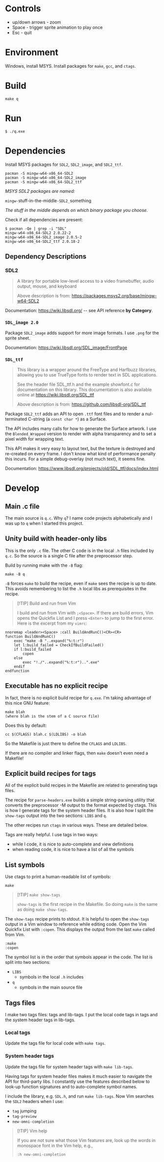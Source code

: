 # Controls

- up/down arrows - zoom
- Space - trigger sprite animation to play once
- Esc - quit

# Environment

Windows, install MSYS. Install packages for `make`, `gcc`, and `ctags`.

# Build

```
make q
```

# Run

```
$ ./q.exe
```

# Dependencies

Install MSYS packages for `SDL2`, `SDL2_image`, and `SDL2_ttf`.

```
pacman -S mingw-w64-x86_64-SDL2
pacman -S mingw-w64-x86_64-SDL2_image
pacman -S mingw-w64-x86_64-SDL2_ttf
```

*MSYS SDL2 packages are named:*

`mingw-`stuff-in-the-middle`-SDL2_`something

*The stuff in the middle depends on which binary package you choose.*


Check if all dependencies are present:

```
$ pacman -Qe | grep -i "SDL"
mingw-w64-x86_64-SDL2 2.0.22-2
mingw-w64-x86_64-SDL2_image 2.0.5-2
mingw-w64-x86_64-SDL2_ttf 2.0.18-2
```

## Dependency Descriptions

### SDL2

> A library for portable low-level access to a video framebuffer,
> audio output, mouse, and keyboard
>
> Above description is from: https://packages.msys2.org/base/mingw-w64-SDL2

Documentation: https://wiki.libsdl.org/ -- see API reference **by Category**.

### `SDL_image 2.0`

Package `SDL2_image` adds support for more image formats. I use `.png`
for the sprite sheet.

Documentation: https://wiki.libsdl.org/SDL_image/FrontPage

### `SDL_ttf`

> This library is a wrapper around the FreeType and Harfbuzz
> libraries, allowing you to use TrueType fonts to render text in
> SDL applications.
> 
> See the header file SDL_ttf.h and the example showfont.c for
> documentation on this library. This documentation is also
> available online at https://wiki.libsdl.org/SDL_ttf
>
> Above description is from:
> https://github.com/libsdl-org/SDL_ttf

Package `SDL2_ttf` adds an API to open `.ttf` font files and to
render a nul-terminated C-string (a `const char *`) as a Surface.

The API includes many calls for how to generate the Surface
artwork. I use the `Blended_Wrapped` version to render with alpha
transparency and to set a pixel width for wrapping text.

This API makes it very easy to layout text, but the texture is
destroyed and re-created on every frame. I don't know what kind
of performance penalty this incurs. For a simple debug-overlay
(not much text), it seems fine.

Documentation: https://www.libsdl.org/projects/old/SDL_ttf/docs/index.html

# Develop

## Main .c file

The main source is `q.c`. Why `q`? I name code projects
alphabetically and I was up to `q` when I started this project.

## Unity build with header-only libs

This is the only `.c` file. The other C code is in the local `.h`
files included by `q.c`. So the source is a single C file after
the preprocessor step.

Build by running make with the `-B` flag:

```
make -B q
```

`-B` forces `make` to build the recipe, even if `make` sees the
recipe is up to date. This avoids remembering to list the `.h`
local libs as prerequisites in the recipe.

> [!TIP] Build and run from Vim
>
> I build and run from Vim with `;<Space>`. If there are build errors,
> Vim opens the Quickfix List and I press `<Enter>` to jump to the
> first error. Here is the excerpt from my `vimrc`:

```vim
nnoremap <leader><Space> :call BuildAndRunC()<CR><CR>
function BuildAndRunC()
    exec "make -B "..expand("%:t:r")
    let l:build_failed = CheckIfBuildFailed()
    if l:build_failed
        copen
    else
        exec "!./"..expand("%:t:r")..".exe"
    endif
endfunction
```

## Executable has no explicit recipe

In fact, there is no explicit build recipe for `q.exe`. I'm
taking advantage of this nice GNU feature:

```
make blah
(where blah is the stem of a C source file)
```

Does this by default:

```
cc $(CFLAGS) blah.c $(LDLIBS) -o blah
```

So the Makefile is just there to define the `CFLAGS` and
`LDLIBS`.

If there are no compiler and linker flags, then `make` doesn't
even need a Makefile!

## Explicit build recipes for tags

All of the explicit build recipes in the Makefile are related to
generating tags files.

The recipe for `parse-headers.exe` builds a simple string-parsing
utility that converts the preprocessor -M output to the format
expected by ctags. This is how I generate tags for the system
header files. It is also how I split the `show-tags` output into
the two sections: `LIBS` and `q`.

The other recipes run `ctags` in various ways. These are detailed
below.

Tags are really helpful. I use tags in two ways:

- while I code, it is nice to auto-complete and view definitions
- when reading code, it is nice to have a list of all the symbols

## List symbols

Use ctags to print a human-readable list of symbols:

```
make
```

> [!TIP] `make show-tags`
>
> `show-tags` is the first recipe in the Makefile.
> So doing `make` is the same as doing `make show-tags`.

The `show-tags` recipe prints to stdout. It is helpful to open
the `show-tags` output in a Vim window to reference while editing
code. Open the Vim Quickfix List with `:copen`. This displays the
output from the last `make` called from Vim.

```vim
:make
:copen
```

The symbol list is in the order that symbols appear in the code.
The list is split into two sections:

- `LIBS`
    - symbols in the local `.h` includes
- `q`
    - symbols in the main source file

## Tags files

I make two tags files: tags and lib-tags. I put the local code
tags in tags and the system header tags in lib-tags.

### Local tags

Update the tags file for local code with `make tags`.

### System header tags

Update the tags file for system header tags with `make lib-tags`.

Having tags for system header files makes it much easier to
navigate the API for third-party libs. I constantly use the
features described below to look-up function signatures and to
auto-complete symbol names.

I include the library, e.g. `SDL.h`, and run `make lib-tags`. Now
Vim searches the `SDL2` headers when I use:

- `tag` jumping
- `tag-preview`
- `new-omni-completion`

> [!TIP] Vim help
>
> If you are not sure what those Vim features are, look up the
> words in monospace font in the Vim help, e.g.,
>
> `:h new-omni-completion`
